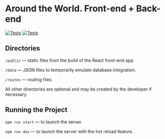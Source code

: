 # Around the World. Front-end + Back-end

[![Tests](https://github.com/yandex-praktikum/express-mesto-gha/actions/workflows/tests-13-sprint.yml/badge.svg)](https://github.com/artemshchirov/express-mesto-gha/actions/workflows/tests-13-sprint.yml) 
[![Tests](https://github.com/yandex-praktikum/express-mesto-gha/actions/workflows/tests-14-sprint.yml/badge.svg)](https://github.com/artemshchirov/express-mesto-gha/actions/workflows/tests-14-sprint.yml)

## Directories

`/public` — static files from the build of the React front-end app.

`/data` — JSON files to temporarily emulate database integration.

`/routes` — routing files.

All other directories are optional and may be created by the developer if necessary.

## Running the Project

`npm run start` — to launch the server.

`npm run dev` — to launch the server with the hot reload feature.
